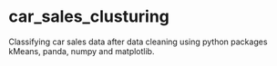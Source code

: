 # car_sales_clusturing
Classifying car sales data after data cleaning using python packages kMeans, panda, numpy and matplotlib.
